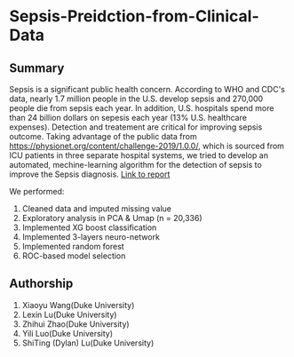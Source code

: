 # Sepsis-Preidction-from-Clinical-Data

## Summary
Sepsis is a significant public health concern. According to WHO and CDC's data, nearly 1.7 million people in the U.S. develop sepsis and 270,000 people die from sepsis each year. In addition, U.S. hospitals spend more than 24 billion dollars on sepesis each year (13% U.S. healthcare expenses). Detection and treatement are critical for improving sepsis outcome. Taking advantage of the public data from https://physionet.org/content/challenge-2019/1.0.0/, which is sourced from ICU patients in three separate hospital systems, we tried to develop an automated, mechine-learning algorithm for the detection of sepsis to improve the Sepsis diagnosis. [Link to report](https://github.com/dylanlu98/Sepsis-Preidction-from-Clinical-Data/blob/main/Final%20report.ipynb)

We performed:
1. Cleaned data and imputed missing value
2. Exploratory analysis in PCA & Umap (n = 20,336)
3. Implemented XG boost classification
4. Implemented 3-layers neuro-network
5. Implemented random forest
6. ROC-based model selection

## Authorship
1. Xiaoyu Wang(Duke University)
2. Lexin Lu(Duke University)
3. Zhihui Zhao(Duke University)
4. Yili Luo(Duke University)
5. ShiTing (Dylan) Lu(Duke University)

